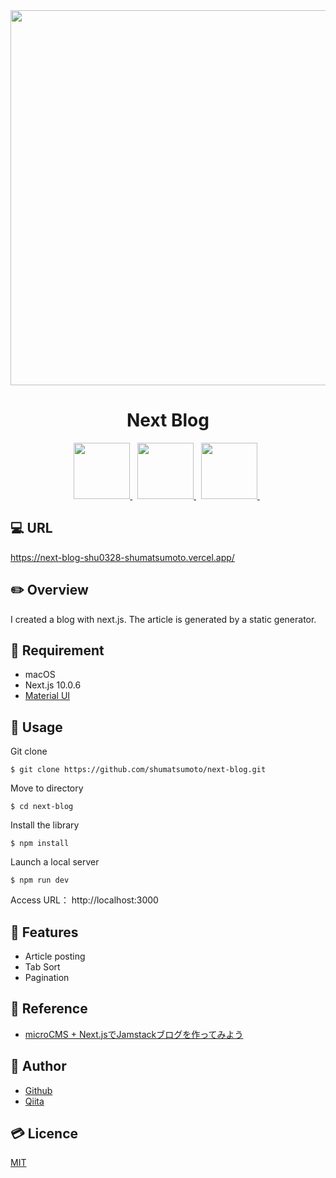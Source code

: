 <div align="center">
  <img src="https://user-images.githubusercontent.com/11171872/113237475-dabc4300-92e1-11eb-9396-2c8968544e43.gif" width="600">
</div>

<h1 align="center">Next Blog</h1>

<div align="center">
  <a href="https://microcms.io/">
    <img src="https://user-images.githubusercontent.com/11171872/113247112-49ef6280-92f5-11eb-8fcb-18331e51193d.png" height="90">
  </a>&nbsp;
  <a href="https://nextjs.org/">
    <img src="https://user-images.githubusercontent.com/11171872/113247237-92a71b80-92f5-11eb-8f09-6047f4c4b441.png" height="90">
  </a>&nbsp;
  <a href="https://material-ui.com/">
    <img src="https://user-images.githubusercontent.com/11171872/113247805-b159e200-92f6-11eb-86c9-c11d4c5600e7.png" height="90">
  </a>&nbsp;
</div>

## :computer: URL

https://next-blog-shu0328-shumatsumoto.vercel.app/

## :pencil2: Overview

I created a blog with next.js. The article is generated by a static generator.

## :hammer: Requirement

- macOS
- Next.js 10.0.6
- [Material UI](https://material-ui.com/)

## :pushpin: Usage

Git clone
```
$ git clone https://github.com/shumatsumoto/next-blog.git
```
Move to directory
```
$ cd next-blog
```
Install the library
```
$ npm install
```
Launch a local server
```
$ npm run dev
```
Access URL： 
http://localhost:3000

## :railway_car: Features

- Article posting
- Tab Sort
- Pagination

## :green_book: Reference

- [microCMS + Next.jsでJamstackブログを作ってみよう](https://blog.microcms.io/microcms-next-jamstack-blog/)

## :hatching_chick: Author

- [Github](https://github.com/shumatsumoto)
- [Qiita](https://qiita.com/ShuMatsumoto)

## :credit_card: Licence

[MIT](https://......)

